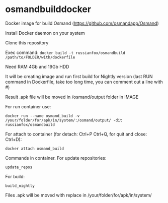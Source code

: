 # osmandbuilddocker
Docker image for build Osmand (https://github.com/osmandapp/Osmand)

Install Docker daemon on your system

Clone this repository

Exec command: `docker build -t russianfox/osmandbuild /path/to/FOLDER/with/dockerfile`

Need RAM 4Gb and 19Gb HDD

It will be creating image and run first build for Nightly version (last RUN command in Dockerfile, take too long time, you can comment out a line with #)

Result .apk file will be moved in /osmand/output folder in IMAGE

For run container use:

`docker run --name osmand_build -v /your/folder/for/apk/in/system/:/osmand/output/ -dit russianfox/osmandbuild`

For attach to container (for detach: Ctrl+P Ctrl+Q, for quit and close: Ctrl+D):

`docker attach osmand_build`

Commands in container. For update repositories: 

`update_repos`

For build:

`build_nightly`

Files .apk will be moved with replace in /your/folder/for/apk/in/system/
